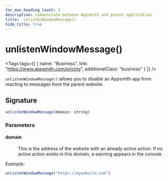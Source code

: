 ```yaml
---
toc_max_heading_level: 2
description: Communicate between Appsmith and parent application.
title:  unlistenWindowMessage()
hide_title: true
---
```


<!-- vale off -->

<div className="tag-wrapper">
 <h1> unlistenWindowMessage()</h1>

<Tags
tags={[
{ name: "Business", link: "https://www.appsmith.com/pricing", additionalClass: "business" }
]}
/>

</div>

<!-- vale on -->

`unlistenWindowMessage()` allows you to disable an Appsmith app from reacting to messages from the parent website.

## Signature

```javascript
unlistenWindowMessage(domain: string)
```

### Parameters

#### domain

<dd>

This is the address of the website with an already active action. If no active action exists in this domain, a warning appears in the console.

</dd>

*Example:*
```javascript
unlistenWindowMessage("https://mywebsite.com")
```

